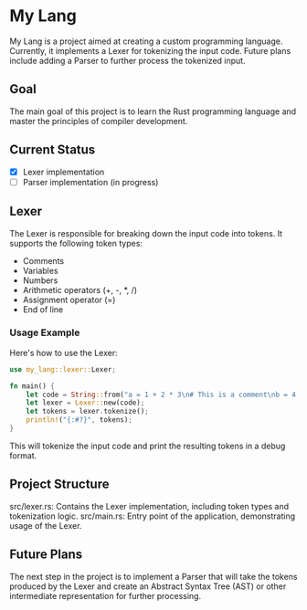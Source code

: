 # My Lang

My Lang is a project aimed at creating a custom programming language. Currently, it implements a Lexer for tokenizing the input code. Future plans include adding a Parser to further process the tokenized input.

## Goal

The main goal of this project is to learn the Rust programming language and master the principles of compiler development.

## Current Status

- [x] Lexer implementation
- [ ] Parser implementation (in progress)

## Lexer

The Lexer is responsible for breaking down the input code into tokens. It supports the following token types:

- Comments
- Variables
- Numbers
- Arithmetic operators (+, -, *, /)
- Assignment operator (=)
- End of line

### Usage Example

Here's how to use the Lexer:

```rust
use my_lang::lexer::Lexer;

fn main() {
    let code = String::from("a = 1 + 2 * 3\n# This is a comment\nb = 4 - 5\n");
    let lexer = Lexer::new(code);
    let tokens = lexer.tokenize();
    println!("{:#?}", tokens);
}

```

This will tokenize the input code and print the resulting tokens in a debug format.

## Project Structure
src/lexer.rs: Contains the Lexer implementation, including token types and tokenization logic.
src/main.rs: Entry point of the application, demonstrating usage of the Lexer.

## Future Plans
The next step in the project is to implement a Parser that will take the tokens produced by the Lexer and create an Abstract Syntax Tree (AST) or other intermediate representation for further processing.